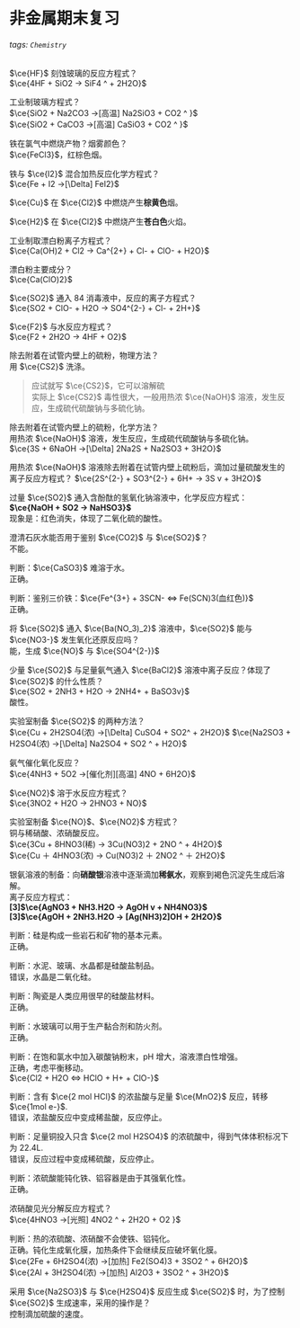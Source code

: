 # 非金属期末复习

###### tags: `Chemistry`

$\ce{HF}$ 刻蚀玻璃的反应方程式？  
$\ce{4HF + SiO2 -> SiF4 ^ + 2H2O}$

工业制玻璃方程式？  
$\ce{SiO2 + Na2CO3 ->[高温] Na2SiO3 + CO2 ^ }$  
$\ce{SiO2 + CaCO3 ->[高温] CaSiO3 + CO2 ^ }$  

铁在氯气中燃烧产物？烟雾颜色？  
$\ce{FeCl3}$，红棕色烟。

铁与 $\ce{I2}$ 混合加热反应化学方程式？  
$\ce{Fe + I2 ->[\Delta] FeI2}$

$\ce{Cu}$ 在 $\ce{Cl2}$ 中燃烧产生**棕黄色**烟。

$\ce{H2}$ 在 $\ce{Cl2}$ 中燃烧产生**苍白色**火焰。

工业制取漂白粉离子方程式？  
$\ce{Ca(OH)2 + Cl2 -> Ca^{2+} + Cl- + ClO- + H2O}$

漂白粉主要成分？  
$\ce{Ca(ClO)2}$

$\ce{SO2}$ 通入 84 消毒液中，反应的离子方程式？  
$\ce{SO2 + ClO- + H2O -> SO4^{2-} + Cl- + 2H+}$

$\ce{F2}$ 与水反应方程式？  
$\ce{F2 + 2H2O -> 4HF + O2}$

除去附着在试管内壁上的硫粉，物理方法？  
用 $\ce{CS2}$ 洗涤。  
>应试就写 $\ce{CS2}$，它可以溶解硫  
>实际上 $\ce{CS2}$ 毒性很大，一般用热浓 $\ce{NaOH}$ 溶液，发生反应，生成硫代硫酸钠与多硫化钠。

除去附着在试管内壁上的硫粉，化学方法？  
用热浓 $\ce{NaOH}$ 溶液，发生反应，生成硫代硫酸钠与多硫化钠。  
$\ce{3S + 6NaOH ->[\Delta] 2Na2S + Na2SO3 + 3H2O}$  

用热浓 $\ce{NaOH}$ 溶液除去附着在试管内壁上硫粉后，滴加过量硫酸发生的离子反应方程式？
$\ce{2S^{2-} + SO3^{2-} + 6H+ -> 3S v + 3H2O}$

过量 $\ce{SO2}$ 通入含酚酞的氢氧化钠溶液中，化学反应方程式：<br>**$\ce{NaOH + SO2 -> NaHSO3}$**<br>现象是：红色消失，体现了二氧化硫的酸性。

澄清石灰水能否用于鉴别 $\ce{CO2}$ 与 $\ce{SO2}$？  
不能。

判断：$\ce{CaSO3}$ 难溶于水。  
正确。

判断：鉴别三价铁：$\ce{Fe^{3+} + 3SCN- <=> Fe(SCN)3(血红色)}$  
正确。

将 $\ce{SO2}$ 通入 $\ce{Ba(NO_3)_2}$ 溶液中，$\ce{SO2}$ 能与 $\ce{NO3-}$ 发生氧化还原反应吗？  
能，生成 $\ce{NO}$ 与 $\ce{SO4^{2-}}$

少量 $\ce{SO2}$ 与足量氨气通入 $\ce{BaCl2}$ 溶液中离子反应？体现了 $\ce{SO2}$ 的什么性质？  
$\ce{SO2 + 2NH3 + H2O -> 2NH4+ + BaSO3v}$  
酸性。

实验室制备 $\ce{SO2}$ 的两种方法？  
$\ce{Cu + 2H2SO4(浓) ->[\Delta] CuSO4 + SO2^ + 2H2O}$
$\ce{Na2SO3 + H2SO4(浓) ->[\Delta] Na2SO4 + SO2 ^ + H2O}$

氨气催化氧化反应？  
$\ce{4NH3 + 5O2 ->[催化剂][高温] 4NO + 6H2O}$

$\ce{NO2}$ 溶于水反应方程式？  
$\ce{3NO2 + H2O -> 2HNO3 + NO}$

实验室制备 $\ce{NO}$、$\ce{NO2}$ 方程式？  
铜与稀硝酸、浓硝酸反应。  
$\ce{3Cu + 8HNO3(稀) -> 3Cu(NO3)2 + 2NO ^ + 4H2O}$  
$\ce{Cu ＋ 4HNO3(浓) -> Cu(NO3)2 ＋ 2NO2 ^ ＋ 2H2O}$

银氨溶液的制备：向**硝酸银**溶液中逐渐滴加**稀氨水**，观察到褐色沉淀先生成后溶解。  
离子反应方程式：  
**[3]$\ce{AgNO3 + NH3.H2O -> AgOH v + NH4NO3}$**  
**[3]$\ce{AgOH + 2NH3.H2O -> [Ag(NH3)2]OH + 2H2O}$**

判断：硅是构成一些岩石和矿物的基本元素。  
正确。

判断：水泥、玻璃、水晶都是硅酸盐制品。  
错误，水晶是二氧化硅。

判断：陶瓷是人类应用很早的硅酸盐材料。  
正确。

判断：水玻璃可以用于生产黏合剂和防火剂。  
正确。

判断：在饱和氯水中加入碳酸钠粉末，pH 增大，溶液漂白性增强。  
正确，考虑平衡移动。  
$\ce{Cl2 + H2O <=> HClO + H+ + ClO-}$

判断：含有 $\ce{2 mol HCl}$ 的浓盐酸与足量 $\ce{MnO2}$ 反应，转移 $\ce{1mol e-}$.  
错误，浓盐酸反应中变成稀盐酸，反应停止。

判断：足量铜投入只含 $\ce{2 mol H2SO4}$ 的浓硫酸中，得到气体体积标况下为 22.4L.  
错误，反应过程中变成稀硫酸，反应停止。

判断：浓硫酸能钝化铁、铝容器是由于其强氧化性。  
正确。

浓硝酸见光分解反应方程式？  
$\ce{4HNO3 ->[光照] 4NO2 ^ + 2H2O + O2 }$

判断：热的浓硫酸、浓硝酸不会使铁、铝钝化。  
正确。钝化生成氧化膜，加热条件下会继续反应破坏氧化膜。  
$\ce{2Fe + 6H2SO4(浓) ->[加热] Fe2(SO4)3 + 3SO2 ^ + 6H2O}$  
$\ce{2Al + 3H2SO4(浓) ->[加热] Al2O3 + 3SO2 ^ + 3H2O}$

采用 $\ce{Na2SO3}$ 与 $\ce{H2SO4}$ 反应生成 $\ce{SO2}$ 时，为了控制 $\ce{SO2}$ 生成速率，采用的操作是？  
控制滴加硫酸的速度。
